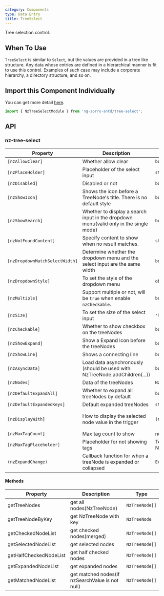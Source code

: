 ```yaml
---
category: Components
type: Data Entry
title: TreeSelect
---
```


Tree selection control.

## When To Use

`TreeSelect` is similar to `Select`, but the values are provided in a tree like structure.
Any data whose entries are defined in a hierarchical manner is fit to use this control. Examples of such case may include a corporate hierarchy, a directory structure, and so on.

## Import this Component Individually

You can get more detail [here](/docs/getting-started/en#import-a-component-individually).

```ts
import { NzTreeSelectModule } from 'ng-zorro-antd/tree-select';
```

## API

### nz-tree-select

| Property | Description | Type | Default |
| -------- | ----------- | ---- | ------- |
| `[nzAllowClear]` | Whether allow clear | `boolean` | `false` |
| `[nzPlaceHolder]` | Placeholder of the select input | `string` | - |
| `[nzDisabled]` | Disabled or not | `boolean` | `false` |
| `[nzShowIcon]` | Shows the icon before a TreeNode's title. There is no default style | `boolean` | `false` |
| `[nzShowSearch]` | Whether to display a search input in the dropdown menu(valid only in the single mode) | `boolean` | `false` |
| `[nzNotFoundContent]` | Specify content to show when no result matches. | `string` | - |
| `[nzDropdownMatchSelectWidth]` | Determine whether the dropdown menu and the select input are the same width | `boolean` | `true` |
| `[nzDropdownStyle]` | To set the style of the dropdown menu | `object` | - |
| `[nzMultiple]` | Support multiple or not, will be `true` when enable `nzCheckable`. | `boolean` | `false` |
| `[nzSize]` | To set the size of the select input | `'large'｜'small'｜'default'` | `'default'` |
| `[nzCheckable]` | Whether to show checkbox on the treeNodes | `boolean` | `false` |
| `[nzShowExpand]` | Show a Expand Icon before the treeNodes | `boolean` | `true` |
| `[nzShowLine]` | Shows a connecting line | `boolean` | `false` |
| `[nzAsyncData]` | Load data asynchronously (should be used with NzTreeNode.addChildren(...)) | `boolean` | `false` |
| `[nzNodes]` | Data of the treeNodes | `NzTreeNodeOptions[]` | `[]` |
| `[nzDefaultExpandAll]` | Whether to expand all treeNodes by default | `boolean` | `false` |
| `[nzDefaultExpandedKeys]` | Default expanded treeNodes | `string[]` | - |
| `[nzDisplayWith]` | How to display the selected node value in the trigger | `(node: NzTreeNode) => string` | `(node: NzTreeNode) => node.title` |
| `[nzMaxTagCount]` | Max tag count to show| number | - |
| `[nzMaxTagPlaceholder]` | Placeholder for not showing tags | TemplateRef<{ $implicit: NzTreeNode[] }> | - |
| `(nzExpandChange)` | Callback function for when a treeNode is expanded or collapsed |`EventEmitter<NzFormatEmitEvent>` | - |

#### Methods

| Property | Description | Type |
| -------- | ----------- | ---- |
| getTreeNodes | get all nodes(NzTreeNode) | `NzTreeNode[]` |
| getTreeNodeByKey | get NzTreeNode with key | `NzTreeNode` |
| getCheckedNodeList | get checked nodes(merged) | `NzTreeNode[]` |
| getSelectedNodeList | get selected nodes | `NzTreeNode[]` |
| getHalfCheckedNodeList | get half checked nodes | `NzTreeNode[]` |
| getExpandedNodeList | get expanded nodes | `NzTreeNode[]` |
| getMatchedNodeList | get matched nodes(if nzSearchValue is not null) | `NzTreeNode[]` |
